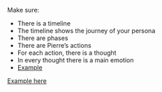 Make sure:

- There is a timeline
- The timeline shows the journey of your persona
- There are phases
- There are Pierre’s actions
- For each action, there is a thought
- In every thought there is a main emotion
- [Example](https://d2slcw3kip6qmk.cloudfront.net/marketing/blog/2017Q3/SEO-initiative-customer-journey-mapping/CustomerJourneyMap1.png)

[Example here](https://www.figma.com/file/drsfgcol5B9BYco1wyFrQQ/UX-I---Ex-4)